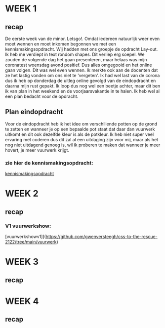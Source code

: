 

# WEEK 1
## recap
De eerste week van de minor. Letsgo!. Omdat iedereen natuurlijk weer even moet wennen en moet inkomen begonnen we met een kennismakingsopdracht. Wij hadden met ons groepje de opdracht Lay-out. Ik heb me verdiept in text rondom shapes. Dit verliep erg soepel. We zouden de volgende dag het gaan presenteren, maar helaas was mijn coronatest woensdag avond positief. Dus alles omgegooid en het online gaan volgen. Dit was wel even wennen. Ik merkte ook aan de docenten dat ze het lastig vonden om ons niet te 'vergeten'. Ik had wel last van de corona dus ik heb op donderdag de uitleg online gevolgd van de eindopdracht en daarna mijn rust gepakt. Ik loop dus nog wel een beetje achter, maar dit ben ik van plan in het weekend en de voorjaarsvakantie in te halen. Ik heb wel al een plan bedacht voor de opdracht.

## Plan eindopdracht
Voor de eindopdracht heb ik het idee om verschillende potten op de grond te zetten en wanneer je op een bepaalde pot staat dat daar dan vuurwerk uitkomt en dit ook dezelfde kleur is als de potkleur. Ik heb niet super veel ervaring met coderen dus dit zal al een uitdaging zijn voor mij, maar als het nog niet uitdagend genoeg is, wil ik proberen te maken dat wanneer je meer hovert, je meer vuurwerk krijgt. 

### zie hier de kennismakingsopdracht:
[kennismakingsopdracht](https://github.com/gwenversteegh/css-to-the-rescue-2122/tree/main/kennismaking)


# WEEK 2
## recap

### V1 vuurwerkshow:
[vuurwerkshowv1]](https://github.com/gwenversteegh/css-to-the-rescue-2122/tree/main/vuurwerk)
# WEEK 3
## recap

# WEEK 4
## recap